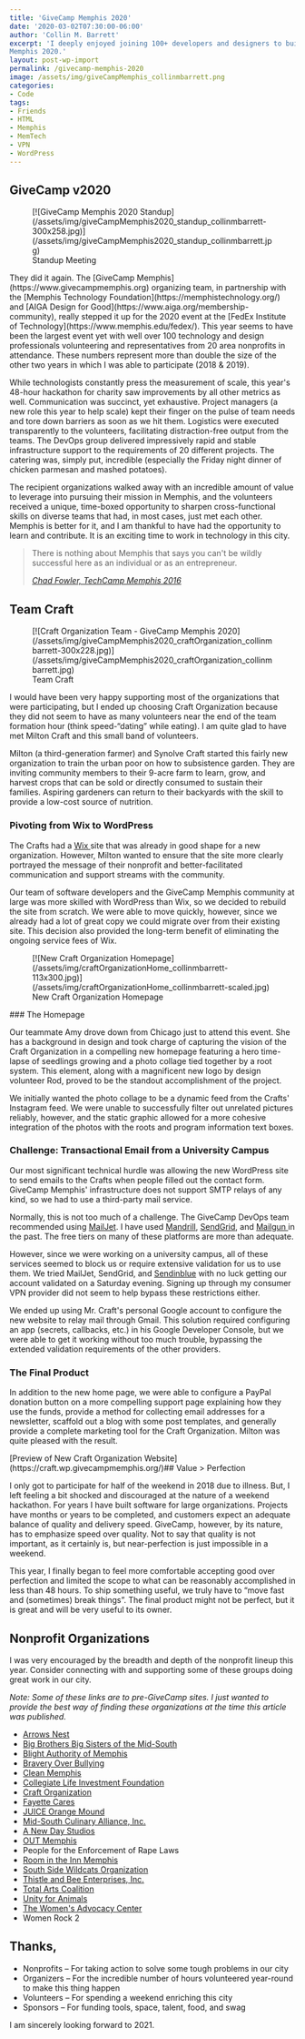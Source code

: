 ```yaml
---
title: 'GiveCamp Memphis 2020'
date: '2020-03-02T07:30:00-06:00'
author: 'Collin M. Barrett'
excerpt: 'I deeply enjoyed joining 100+ developers and designers to build websites for 20 Memphis nonprofits at GiveCamp
Memphis 2020.'
layout: post-wp-import
permalink: /givecamp-memphis-2020
image: /assets/img/giveCampMemphis_collinmbarrett.png
categories:
- Code
tags:
- Friends
- HTML
- Memphis
- MemTech
- VPN
- WordPress
---
```


## GiveCamp v2020

<div class="wp-block-image">
    <figure class="alignright size-medium">[![GiveCamp Memphis 2020
        Standup](/assets/img/giveCampMemphis2020_standup_collinmbarrett-300x258.jpg)](/assets/img/giveCampMemphis2020_standup_collinmbarrett.jpg)
        <figcaption>Standup Meeting</figcaption>
    </figure>
They did it again. The [GiveCamp Memphis](https://www.givecampmemphis.org) organizing team, in partnership with
the [Memphis Technology Foundation](https://memphistechnology.org/) and [AIGA Design for
Good](https://www.aiga.org/membership-community), really stepped it up for the 2020 event at the [FedEx Institute of
Technology](https://www.memphis.edu/fedex/). This year seems to have been the largest event yet with well over 100
technology and design professionals volunteering and representatives from 20 area nonprofits in attendance. These
numbers represent more than double the size of the other two years in which I was able to participate (2018 &amp; 2019).

While technologists constantly press the measurement of scale, this year's 48-hour hackathon for charity saw
improvements by all other metrics as well. Communication was succinct, yet exhaustive. Project managers (a new role this
year to help scale) kept their finger on the pulse of team needs and tore down barriers as soon as we hit them.
Logistics were executed transparently to the volunteers, facilitating distraction-free output from the teams. The DevOps
group delivered impressively rapid and stable infrastructure support to the requirements of 20 different projects. The
catering was, simply put, incredible (especially the Friday night dinner of chicken parmesan and mashed potatoes).

The recipient organizations walked away with an incredible amount of value to leverage into pursuing their mission in
Memphis, and the volunteers received a unique, time-boxed opportunity to sharpen cross-functional skills on diverse
teams that had, in most cases, just met each other. Memphis is better for it, and I am thankful to have had the
opportunity to learn and contribute. It is an exciting time to work in technology in this city.

> There is nothing about Memphis that says you can't be wildly successful here as an individual or as an entrepreneur.
>
> <cite>[Chad Fowler, TechCamp Memphis 2016](/chad-fowler-memphis-technology/)</cite>

## Team Craft

<div class="wp-block-image">
    <figure class="alignright size-medium">[![Craft Organization Team - GiveCamp Memphis
        2020](/assets/img/giveCampMemphis2020_craftOrganization_collinmbarrett-300x228.jpg)](/assets/img/giveCampMemphis2020_craftOrganization_collinmbarrett.jpg)
        <figcaption>Team Craft</figcaption>
    </figure>
I would have been very happy supporting most of the organizations that were participating, but I ended up choosing
Craft Organization because they did not seem to have as many volunteers near the end of the team formation hour (think
speed-“dating” while eating). I am quite glad to have met Milton Craft and this small band of volunteers.

Milton (a third-generation farmer) and Synolve Craft started this fairly new organization to train the urban poor on how
to subsistence garden. They are inviting community members to their 9-acre farm to learn, grow, and harvest crops that
can be sold or directly consumed to sustain their families. Aspiring gardeners can return to their backyards with the
skill to provide a low-cost source of nutrition.

### Pivoting from Wix to WordPress

The Crafts had a [Wix ](https://www.wix.com/)site that was already in good shape for a new organization. However, Milton
wanted to ensure that the site more clearly portrayed the message of their nonprofit and better-facilitated
communication and support streams with the community.

Our team of software developers and the GiveCamp Memphis community at large was more skilled with
WordPress than Wix, so we decided to rebuild the site from scratch. We were able to move quickly,
however, since we already had a lot of great copy we could migrate over from their existing site. This decision also
provided the long-term benefit of eliminating the ongoing service fees of Wix.

<div class="wp-block-image">
    <figure class="alignright size-medium">[![New Craft Organization
        Homepage](/assets/img/craftOrganizationHome_collinmbarrett-113x300.jpg)](/assets/img/craftOrganizationHome_collinmbarrett-scaled.jpg)
        <figcaption>New Craft Organization Homepage</figcaption>
    </figure>
### The Homepage

Our teammate Amy drove down from Chicago just to attend this event. She has a background in design and took charge of
capturing the vision of the Craft Organization in a compelling new homepage featuring a hero time-lapse of seedlings
growing and a photo collage tied together by a root system. This element, along with a magnificent new logo by design
volunteer Rod, proved to be the standout accomplishment of the project.

We initially wanted the photo collage to be a dynamic feed from the Crafts' Instagram feed. We were unable to
successfully filter out unrelated pictures reliably, however, and the static graphic allowed for a more cohesive
integration of the photos with the roots and program information text boxes.

### Challenge: Transactional Email from a University Campus

Our most significant technical hurdle was allowing the new WordPress site to send emails to the Crafts when people
filled out the contact form. GiveCamp Memphis' infrastructure does not support SMTP relays of any kind, so we had to use
a third-party mail service.

Normally, this is not too much of a challenge. The GiveCamp DevOps team recommended using
[MailJet](https://www.mailjet.com/). I have used [Mandrill](https://mailchimp.com/features/transactional-email/),
[SendGrid](https://sendgrid.com/), and [Mailgun ](https://www.mailgun.com/)in the past. The free tiers on many of these
platforms are more than adequate.

However, since we were working on a university campus, all of these services seemed to block us or require extensive
validation for us to use them. We tried MailJet, SendGrid, and [Sendinblue](https://www.sendinblue.com/) with no luck
getting our account validated on a Saturday evening. Signing up through my consumer VPN provider did not
seem to help bypass these restrictions either.

We ended up using Mr. Craft's personal Google account to configure the new website to relay mail through Gmail. This
solution required configuring an app (secrets, callbacks, etc.) in his Google Developer Console, but we were able to get
it working without too much trouble, bypassing the extended validation requirements of the other providers.

### The Final Product

In addition to the new home page, we were able to configure a PayPal donation button on a more compelling support page
explaining how they use the funds, provide a method for collecting email addresses for a newsletter, scaffold out a blog
with some post templates, and generally provide a complete marketing tool for the Craft Organization. Milton was quite
pleased with the result.

<div class="wp-block-button aligncenter">[Preview of New Craft Organization
    Website](https://craft.wp.givecampmemphis.org/)## Value &gt; Perfection

I only got to participate for half of the weekend in 2018 due to illness. But, I left feeling a bit shocked and
discouraged at the nature of a weekend hackathon. For years I have built software for large organizations. Projects have
months or years to be completed, and customers expect an adequate balance of quality and delivery speed. GiveCamp,
however, by its nature, has to emphasize speed over quality. Not to say that quality is not important, as it certainly
is, but near-perfection is just impossible in a weekend.

This year, I finally began to feel more comfortable accepting good over perfection and limited the scope to what can be
reasonably accomplished in less than 48 hours. To ship something useful, we truly have to “move fast and (sometimes)
break things”. The final product might not be perfect, but it is great and will be very useful to its owner.

## Nonprofit Organizations

I was very encouraged by the breadth and depth of the nonprofit lineup this year. Consider connecting with and
supporting some of these groups doing great work in our city.

*Note: Some of these links are to pre-GiveCamp sites. I just wanted to provide the best way of finding these
organizations at the time this article was published.*

- [Arrows Nest](https://www.smore.com/gvdyt-arrows-nest-memphis)
- [Big Brothers Big Sisters of the Mid-South](https://msmentor.org/)
- [Blight Authority of Memphis](http://www.blightauthoritymemphis.com/)
- [Bravery Over Bullying](https://www.facebook.com/BraveryoverBullying/)
- [Clean Memphis](https://www.cleanmemphis.org/)
- [Collegiate Life Investment Foundation](https://donttxtndrv.org/)
- [Craft Organization](https://www.craftorganization.org/)
- [Fayette Cares](https://www.fayettecares.org/)
- [JUICE Orange Mound](https://www.juiceorangemound.org/)
- [Mid-South Culinary Alliance, Inc.](https://www.facebook.com/midsouthculinaryalliance/)
- [A New Day Studios](https://anewdaystudios.com/)
- [OUT Memphis](https://www.outmemphis.org/)
- People for the Enforcement of Rape Laws
- [Room in the Inn Memphis](https://ritimemphis.org/)
- [South Side Wildcats Organization](https://southsidewildcats.com/)
- [Thistle and Bee Enterprises, Inc.](https://thistleandbee.org/)
- [Total Arts Coalition](http://totalspirit.org/)
- [Unity for Animals](https://unityforanimals.com/)
- [The Women's Advocacy Center](https://www.womensadvocacycenter.org/)
- Women Rock 2

## Thanks,

- Nonprofits – For taking action to solve some tough problems in our city
- Organizers – For the incredible number of hours volunteered year-round to make this thing happen
- Volunteers – For spending a weekend enriching this city
- Sponsors – For funding tools, space, talent, food, and swag

I am sincerely looking forward to 2021.